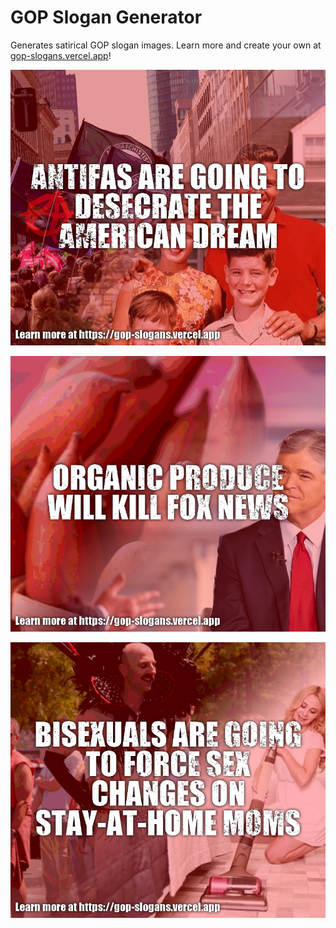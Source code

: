 # GOP Slogan Generator
Generates satirical GOP slogan images. Learn more and create your own at [gop-slogans.vercel.app][website]!

[!["Antifas are going to desecrate the American dream"](./public/img/examples/example1.jpg)][website]

[!["Organic produce will kill Fox News"](./public/img/examples/example2.jpg)][website]

[!["Bisexuals are going to force sex changes on stay-at-home moms"](./public/img/examples/example3.jpg)][website]

[website]: https://gop-slogans.vercel.app
